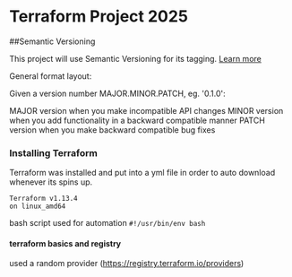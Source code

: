 # Terraform Project 2025

##Semantic Versioning 

This project will use Semantic Versioning for its tagging.
[Learn more](https://semver.org/)

General format layout:

Given a version number MAJOR.MINOR.PATCH, eg. '0.1.0':

MAJOR version when you make incompatible API changes
MINOR version when you add functionality in a backward compatible manner
PATCH version when you make backward compatible bug fixes

### Installing Terraform

Terraform was installed and put into a yml file in order to auto download whenever its spins up.

```
Terraform v1.13.4
on linux_amd64
```
bash script used for automation `#!/usr/bin/env bash`

#### terraform basics and registry

used a random provider (https://registry.terraform.io/providers)